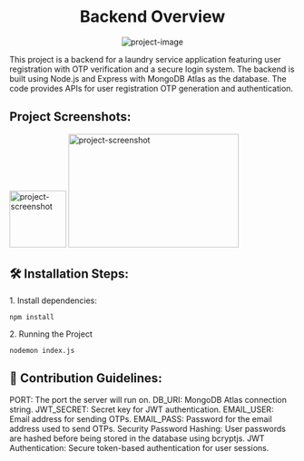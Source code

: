 <h1 align="center" id="title">Backend Overview</h1>

<p align="center"><img src="" alt="project-image"></p>

<p id="description">This project is a backend for a laundry service application featuring user registration with OTP verification and a secure login system. The backend is built using Node.js and Express with MongoDB Atlas as the database. The code provides APIs for user registration OTP generation and authentication.</p>

<h2>Project Screenshots:</h2>

<img src="https://login-app-api.vercel.app/fv.png" alt="project-screenshot" width="100" height="100/">

<img src="https://login-app-api.vercel.app/server.png" alt="project-screenshot" width="300" height="200/">

<h2>🛠️ Installation Steps:</h2>

<p>1. Install dependencies:</p>

```
npm install
```

<p>2. Running the Project</p>

```
nodemon index.js
```

<h2>🍰 Contribution Guidelines:</h2>

PORT: The port the server will run on. DB\_URI: MongoDB Atlas connection string. JWT\_SECRET: Secret key for JWT authentication. EMAIL\_USER: Email address for sending OTPs. EMAIL\_PASS: Password for the email address used to send OTPs. Security Password Hashing: User passwords are hashed before being stored in the database using bcryptjs. JWT Authentication: Secure token-based authentication for user sessions.
